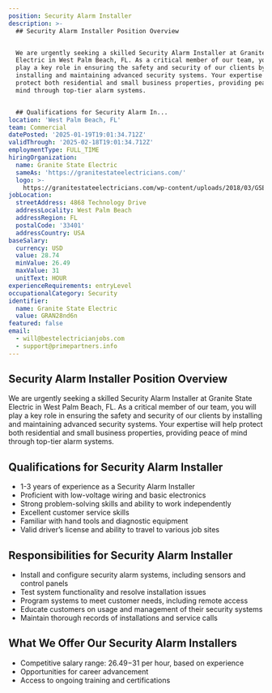 ```yaml
---
position: Security Alarm Installer
description: >-
  ## Security Alarm Installer Position Overview


  We are urgently seeking a skilled Security Alarm Installer at Granite State
  Electric in West Palm Beach, FL. As a critical member of our team, you will
  play a key role in ensuring the safety and security of our clients by
  installing and maintaining advanced security systems. Your expertise will help
  protect both residential and small business properties, providing peace of
  mind through top-tier alarm systems.


  ## Qualifications for Security Alarm In...
location: 'West Palm Beach, FL'
team: Commercial
datePosted: '2025-01-19T19:01:34.712Z'
validThrough: '2025-02-18T19:01:34.712Z'
employmentType: FULL_TIME
hiringOrganization:
  name: Granite State Electric
  sameAs: 'https://granitestateelectricians.com/'
  logo: >-
    https://granitestateelectricians.com/wp-content/uploads/2018/03/GSE-2c-Logo-4.jpg
jobLocation:
  streetAddress: 4868 Technology Drive
  addressLocality: West Palm Beach
  addressRegion: FL
  postalCode: '33401'
  addressCountry: USA
baseSalary:
  currency: USD
  value: 28.74
  minValue: 26.49
  maxValue: 31
  unitText: HOUR
experienceRequirements: entryLevel
occupationalCategory: Security
identifier:
  name: Granite State Electric
  value: GRAN28nd6n
featured: false
email:
  - will@bestelectricianjobs.com
  - support@primepartners.info
---
```




## Security Alarm Installer Position Overview

We are urgently seeking a skilled Security Alarm Installer at Granite State Electric in West Palm Beach, FL. As a critical member of our team, you will play a key role in ensuring the safety and security of our clients by installing and maintaining advanced security systems. Your expertise will help protect both residential and small business properties, providing peace of mind through top-tier alarm systems.

## Qualifications for Security Alarm Installer

- 1-3 years of experience as a Security Alarm Installer
- Proficient with low-voltage wiring and basic electronics
- Strong problem-solving skills and ability to work independently
- Excellent customer service skills
- Familiar with hand tools and diagnostic equipment
- Valid driver’s license and ability to travel to various job sites

## Responsibilities for Security Alarm Installer

- Install and configure security alarm systems, including sensors and control panels
- Test system functionality and resolve installation issues
- Program systems to meet customer needs, including remote access
- Educate customers on usage and management of their security systems
- Maintain thorough records of installations and service calls

## What We Offer Our Security Alarm Installers

- Competitive salary range: $26.49-$31 per hour, based on experience
- Opportunities for career advancement
- Access to ongoing training and certifications